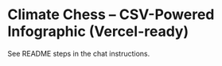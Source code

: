 # Climate Chess – CSV-Powered Infographic (Vercel-ready)

See README steps in the chat instructions.
